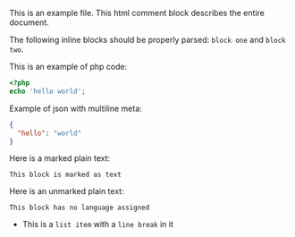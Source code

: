This is an example file.
This html comment block describes the entire document.
<!-- this comment should be ignored -->
The <span>following</span> inline blocks should be properly parsed: `block one` 
and <!--{"name":"my_inline_block"}--> `block two`.

This is an example of php code:
```php
<?php
echo 'hello world';
```

Example of json with <!-- ignore me --> multiline meta:
<!-- {
    "foo": "bar",
    "bar": "foo"
} -->
```json
{
  "hello": "world"
}
```

Here is a marked plain text:
```text
This block is marked as text
```

Here is an unmarked plain text:
<!--{"name":"plain text block"}-->
```
This block has no language assigned
```

* This is a `list item` with a 
 `line break` in it